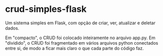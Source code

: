 # crud-simples-flask
Um sistema simples em Flask, com opção de criar, ver, atualizar e deletar dados.

Em "compacto", o CRUD foi colocado inteiramente no arquivo app.py. Em "dividido", o CRUD foi fragmentado em vários arquivos python conectados entre si, de modo a ficar mais claro o que cada parte do código faz.

